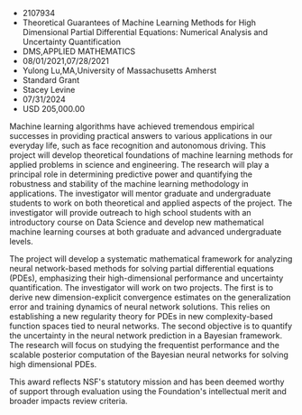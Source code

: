 
* 2107934
* Theoretical Guarantees of Machine Learning Methods for High Dimensional Partial Differential Equations: Numerical Analysis and Uncertainty Quantification
* DMS,APPLIED MATHEMATICS
* 08/01/2021,07/28/2021
* Yulong Lu,MA,University of Massachusetts Amherst
* Standard Grant
* Stacey Levine
* 07/31/2024
* USD 205,000.00

Machine learning algorithms have achieved tremendous empirical successes in
providing practical answers to various applications in our everyday life, such
as face recognition and autonomous driving. This project will develop
theoretical foundations of machine learning methods for applied problems in
science and engineering. The research will play a principal role in determining
predictive power and quantifying the robustness and stability of the machine
learning methodology in applications. The investigator will mentor graduate and
undergraduate students to work on both theoretical and applied aspects of the
project. The investigator will provide outreach to high school students with an
introductory course on Data Science and develop new mathematical machine
learning courses at both graduate and advanced undergraduate levels.

The project will develop a systematic mathematical framework for analyzing
neural network-based methods for solving partial differential equations (PDEs),
emphasizing their high-dimensional performance and uncertainty quantification.
The investigator will work on two projects. The first is to derive new
dimension-explicit convergence estimates on the generalization error and
training dynamics of neural network solutions. This relies on establishing a new
regularity theory for PDEs in new complexity-based function spaces tied to
neural networks. The second objective is to quantify the uncertainty in the
neural network prediction in a Bayesian framework. The research will focus on
studying the frequentist performance and the scalable posterior computation of
the Bayesian neural networks for solving high dimensional PDEs.

This award reflects NSF's statutory mission and has been deemed worthy of
support through evaluation using the Foundation's intellectual merit and broader
impacts review criteria.
